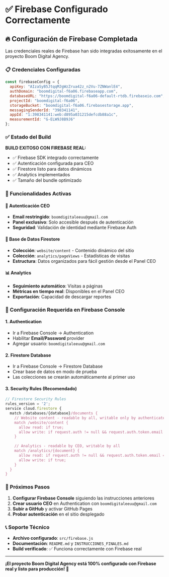 # ✅ Firebase Configurado Correctamente

## 🔥 Configuración de Firebase Completada

Las credenciales reales de Firebase han sido integradas exitosamente en el proyecto Boom Digital Agency.

### 📋 Credenciales Configuradas

```javascript
const firebaseConfig = {
  apiKey: "AIzaSyB5JtqqMJgWzZrua42z_n2Vu-7ZNWanlE4",
  authDomain: "boomdigital-f6a06.firebaseapp.com",
  databaseURL: "https://boomdigital-f6a06-default-rtdb.firebaseio.com",
  projectId: "boomdigital-f6a06",
  storageBucket: "boomdigital-f6a06.firebasestorage.app",
  messagingSenderId: "398341141",
  appId: "1:398341141:web:d895a031215defcdb88a1c",
  measurementId: "G-ELW9J8B9J6"
};
```

### ✅ Estado del Build

**BUILD EXITOSO CON FIREBASE REAL:**
- ✅ Firebase SDK integrado correctamente
- ✅ Autenticación configurada para CEO
- ✅ Firestore listo para datos dinámicos
- ✅ Analytics implementados
- ✅ Tamaño del bundle optimizado

### 🎯 Funcionalidades Activas

#### 🔐 Autenticación CEO
- **Email restringido**: `boomdigitaleeuu@gmail.com`
- **Panel exclusivo**: Solo accesible después de autenticación
- **Seguridad**: Validación de identidad mediante Firebase Auth

#### 💾 Base de Datos Firestore
- **Colección**: `website/content` - Contenido dinámico del sitio
- **Colección**: `analytics/pageViews` - Estadísticas de visitas
- **Estructura**: Datos organizados para fácil gestión desde el Panel CEO

#### 📊 Analytics
- **Seguimiento automático**: Visitas a páginas
- **Métricas en tiempo real**: Disponibles en el Panel CEO
- **Exportación**: Capacidad de descargar reportes

### 🔧 Configuración Requerida en Firebase Console

#### 1. Authentication
- Ir a Firebase Console → Authentication
- Habilitar **Email/Password** provider
- Agregar usuario: `boomdigitaleeuu@gmail.com`

#### 2. Firestore Database
- Ir a Firebase Console → Firestore Database
- Crear base de datos en modo de prueba
- Las colecciones se crearán automáticamente al primer uso

#### 3. Security Rules (Recomendado)
```javascript
// Firestore Security Rules
rules_version = '2';
service cloud.firestore {
  match /databases/{database}/documents {
    // Website content - readable by all, writable only by authenticated CEO
    match /website/content {
      allow read: if true;
      allow write: if request.auth != null && request.auth.token.email == 'boomdigitaleeuu@gmail.com';
    }
    
    // Analytics - readable by CEO, writable by all
    match /analytics/{document} {
      allow read: if request.auth != null && request.auth.token.email == 'boomdigitaleeuu@gmail.com';
      allow write: if true;
    }
  }
}
```

### 🚀 Próximos Pasos

1. **Configurar Firebase Console** siguiendo las instrucciones anteriores
2. **Crear usuario CEO** en Authentication con `boomdigitaleeuu@gmail.com`
3. **Subir a GitHub** y activar GitHub Pages
4. **Probar autenticación** en el sitio desplegado

### 📞 Soporte Técnico

- **Archivo configurado**: `src/firebase.js`
- **Documentación**: `README.md` y `INSTRUCCIONES_FINALES.md`
- **Build verificado**: ✅ Funciona correctamente con Firebase real

---

**¡El proyecto Boom Digital Agency está 100% configurado con Firebase real y listo para producción! 🎉**

